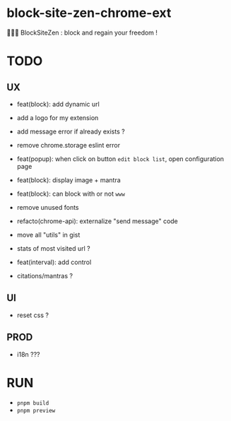 # block-site-zen-chrome-ext

🧘🏻‍♂️ BlockSiteZen : block and regain your freedom !

# TODO

## UX

- feat(block): add dynamic url
- add a logo for my extension
- add message error if already exists ?
- remove chrome.storage eslint error
- feat(popup): when click on button `edit block list`, open configuration page
- feat(block): display image + mantra
- feat(block): can block with or not `www`
- remove unused fonts
- refacto(chrome-api): externalize "send message" code
- move all "utils" in gist

- stats of most visited url ?
- feat(interval): add control
- citations/mantras ?

## UI

- reset css ?

## PROD

- i18n ???

# RUN

- `pnpm build`
- `pnpm preview`
